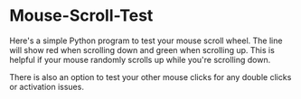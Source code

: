 # Mouse-Scroll-Test
Here's a simple Python program to test your mouse scroll wheel. The line will show red when scrolling down and green when scrolling up. This is helpful if your mouse randomly scrolls up while you're scrolling down.


There is also an option to test your other mouse clicks for any double clicks or activation issues.
